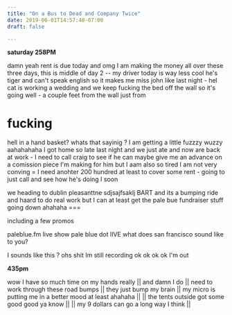```yaml
---
title: "On a Bus to Dead and Company Twice"
date: 2019-06-01T14:57:48-07:00
draft: false

---
```



**saturday 258PM**

damn yeah rent is due today and omg I am making the money all over these three days, this is middle of day 2 -- my driver today is way less cool he's tiger and can't speak english so it makes me miss john like last night - hel cat is working a wedding and we keep fucking the bed off the wall so it's going well - a couple feet from the wall just from

# fucking

hell in a hand basket? whats that sayinig ? I am getting a little fuzzzy wuzzy aahahahaha I got home so late last night and we just ate and now are back at work - I need to call craig to see if he can maybe give me an advance on a comission piece I'm making for him but I aam also so tired I am not very conving = I need anohter 200 hundred at least to cover some rent - going to just call and see how he's doing I soon

we heading to dublin pleasanttne sdjsajfsaklj BART and its a bumping ride and haard to do real work but I can at least get the pale bue fundraiser stuff going down ahahaha ===

including a few promos

paleblue.fm live show pale blue dot lIVE what does san francisco sound like to you?

I  sounds like this ? ohs shit Im still recording ok ok ok ok I'm out


**435pm**

wow I have so much time on my hands really
|| and damn I do ||
need to work through these road bumps ||
they just bump my brain ||
my micro is putting me in a better mood at least ahahaha ||
|| the tents outside got some good good ya know ||
|| my 9 dollars can go a long way I think ||
